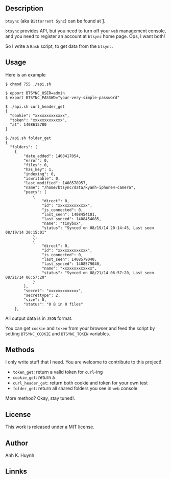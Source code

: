 ## Description

`btsync` (aka `Bittorrent Sync`) can be found at [1].

`btsync` provides API, but you need to turn off your `web`
management console, and you need to register an account at
`btsync` home page. Ops, I want both!

So I write a `Bash` script, to get data from the `btsync`.

## Usage

Here is an example

    $ chmod 755 ./api.sh

    $ epport BTSYNC_USER=admin
    $ export BTSYNC_PASSWD="your-very-simple-password"

    $ ./api.sh curl_header_get
    {
      "cookie": "xxxxxxxxxxxxx",
      "token": "xxxxxxxxxxxxx",
      "at": 1408615780
    }

    $./api.sh folder_get
    {
      "folders": [
        {
            "date_added": 1408417054,
            "error": 0,
            "files": 0,
            "has_key": 1,
            "indexing": 0,
            "iswritable": 0,
            "last_modified": 1408578957,
            "name": "/home/btsync/data/kyanh-iphone4-camera",
            "peers": [
                {
                    "direct": 0,
                    "id": "xxxxxxxxxxxxx",
                    "is_connected": 0,
                    "last_seen": 1408454101,
                    "last_synced": 1408454085,
                    "name": "tinybox",
                    "status": "Synced on 08/19/14 20:14:45, Last seen 08/19/14 20:15:01"
                },
                {
                    "direct": 0,
                    "id": "xxxxxxxxxxxxx",
                    "is_connected": 0,
                    "last_seen": 1408579040,
                    "last_synced": 1408579040,
                    "name": "xxxxxxxxxxxxx",
                    "status": "Synced on 08/21/14 06:57:20, Last seen 08/21/14 06:57:20"
                }
            ],
            "secret": "xxxxxxxxxxxxx",
            "secrettype": 2,
            "size": 0,
            "status": "0 B in 0 files"
        },

All output data is in `JSON` format.

You can get `cookie` and `token` from your browser and feed
the script by setting `BTSYNC_COOKIE` and `BTSYNC_TOKEN` variables.

## Methods

I only write stuff that I need.
You are welcome to contribute to this project!

* `token_get`: return a valid token for `curl`-ing
* `cookie_get`: return a
* `curl_header_get`: return both cookie and token for your own test
* `folder_get`: return all shared folders you see in `web` console

More method? Okay, stay tuned!.

## License

This work is released under a MIT license.

## Author

Anh K. Huynh

## Linnks

[1]: http://www.bittorrent.com/sync/downloads
